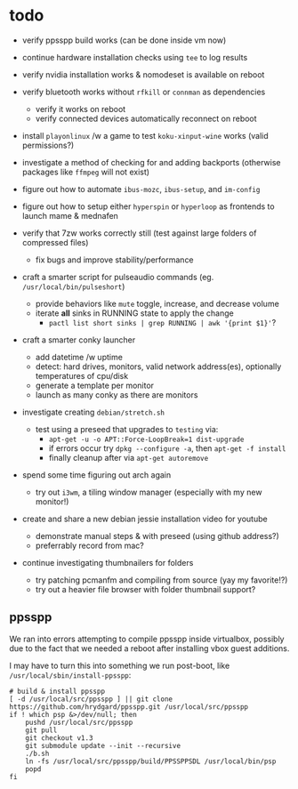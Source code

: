 
# todo

- verify ppsspp build works (can be done inside vm now)
- continue hardware installation checks using `tee` to log results
- verify nvidia installation works & nomodeset is available on reboot
- verify bluetooth works without `rfkill` or `connman` as dependencies
	- verify it works on reboot
	- verify connected devices automatically reconnect on reboot
- install `playonlinux` /w a game to test `koku-xinput-wine` works (valid permissions?)

- investigate a method of checking for and adding backports (otherwise packages like `ffmpeg` will not exist)

- figure out how to automate `ibus-mozc`, `ibus-setup`, and `im-config`
- figure out how to setup either `hyperspin` or `hyperloop` as frontends to launch mame & mednafen

- verify that 7zw works correctly still (test against large folders of compressed files)
	- fix bugs and improve stability/performance

- craft a smarter script for pulseaudio commands (eg. `/usr/local/bin/pulseshort`)
	- provide behaviors like `mute` toggle, increase, and decrease volume
	- iterate **all** sinks in RUNNING state to apply the change
		- `pactl list short sinks | grep RUNNING | awk '{print $1}'`?

- craft a smarter conky launcher
	- add datetime /w uptime
	- detect: hard drives, monitors, valid network address(es), optionally temperatures of cpu/disk
	- generate a template per monitor
	- launch as many conky as there are monitors

- investigate creating `debian/stretch.sh`
	- test using a preseed that upgrades to `testing` via:
		- ``apt-get -u -o APT::Force-LoopBreak=1 dist-upgrade``
		- if errors occur try `dpkg --configure -a`, then `apt-get -f install`
		- finally cleanup after via `apt-get autoremove`

- spend some time figuring out arch again
	- try out `i3wm`, a tiling window manager (especially with my new monitor!)

- create and share a new debian jessie installation video for youtube
	- demonstrate manual steps & with preseed (using github address?)
	- preferrably record from mac?

- continue investigating thumbnailers for folders
	- try patching pcmanfm and compiling from source (yay my favorite!?)
	- try out a heavier file browser with folder thumbnail support?


## ppsspp

We ran into errors attempting to compile ppsspp inside virtualbox, possibly due to the fact that we needed a reboot after installing vbox guest additions.

I may have to turn this into something we run post-boot, like `/usr/local/sbin/install-ppsspp`:

	# build & install ppsspp
	[ -d /usr/local/src/ppsspp ] || git clone https://github.com/hrydgard/ppsspp.git /usr/local/src/ppsspp
	if ! which psp &>/dev/null; then
		pushd /usr/local/src/ppsspp
		git pull
		git checkout v1.3
		git submodule update --init --recursive
		./b.sh
		ln -fs /usr/local/src/ppsspp/build/PPSSPPSDL /usr/local/bin/psp
		popd
	fi
